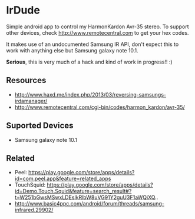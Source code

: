 # IrDude

Simple android app to control my HarmonKardon Avr-35 stereo. To support other devices, check http://www.remotecentral.com to get your hex codes. 

It makes use of an undocumented Samsung IR API, don't expect this to work with anything else but Samsung galaxy note 10.1.

**Serious**, this is very much of a hack and kind of work in progress!! :)

## Resources

 * http://www.haxd.me/index.php/2013/03/reversing-samsungs-irdamanager/
 * http://www.remotecentral.com/cgi-bin/codes/harmon_kardon/avr-35/

## Suported Devices

  * Samsung galaxy note 10.1

## Related

 * Peel:       https://play.google.com/store/apps/details?id=com.peel.app&feature=related_apps
 * TouchSquid: https://play.google.com/store/apps/details?id=Demo.Touch.Squid&feature=search_result#?t=W251bGwsMSwxLDEsIkRlbW8uVG91Y2guU3F1aWQiXQ..
 * http://www.basic4ppc.com/android/forum/threads/samsung-infrared.29902/
